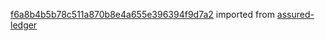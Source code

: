 [f6a8b4b5b78c511a870b8e4a655e396394f9d7a2](https://github.com/insolar/assured-ledger/commit/f6a8b4b5b78c511a870b8e4a655e396394f9d7a2) imported from [assured-ledger](https://github.com/insolar/assured-ledger)
